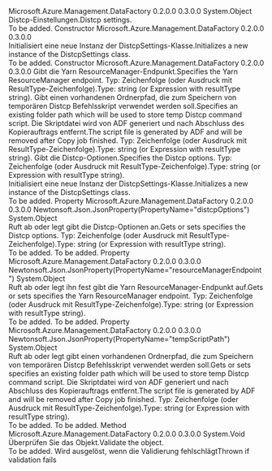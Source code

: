 <Type Name="DistcpSettings" FullName="Microsoft.Azure.Management.DataFactory.Models.DistcpSettings">
  <TypeSignature Language="C#" Value="public class DistcpSettings" />
  <TypeSignature Language="ILAsm" Value=".class public auto ansi beforefieldinit DistcpSettings extends System.Object" />
  <TypeSignature Language="DocId" Value="T:Microsoft.Azure.Management.DataFactory.Models.DistcpSettings" />
  <TypeSignature Language="VB.NET" Value="Public Class DistcpSettings" />
  <TypeSignature Language="F#" Value="type DistcpSettings = class" />
  <AssemblyInfo>
    <AssemblyName>Microsoft.Azure.Management.DataFactory</AssemblyName>
    <AssemblyVersion>0.2.0.0</AssemblyVersion>
    <AssemblyVersion>0.3.0.0</AssemblyVersion>
  </AssemblyInfo>
  <Base>
    <BaseTypeName>System.Object</BaseTypeName>
  </Base>
  <Interfaces />
  <Docs>
    <summary>
            <span data-ttu-id="f0b4f-101">Distcp-Einstellungen.</span><span class="sxs-lookup"><span data-stu-id="f0b4f-101">Distcp settings.</span></span>
            </summary>
    <remarks>To be added.</remarks>
  </Docs>
  <Members>
    <Member MemberName=".ctor">
      <MemberSignature Language="C#" Value="public DistcpSettings ();" />
      <MemberSignature Language="ILAsm" Value=".method public hidebysig specialname rtspecialname instance void .ctor() cil managed" />
      <MemberSignature Language="DocId" Value="M:Microsoft.Azure.Management.DataFactory.Models.DistcpSettings.#ctor" />
      <MemberSignature Language="VB.NET" Value="Public Sub New ()" />
      <MemberType>Constructor</MemberType>
      <AssemblyInfo>
        <AssemblyName>Microsoft.Azure.Management.DataFactory</AssemblyName>
        <AssemblyVersion>0.2.0.0</AssemblyVersion>
        <AssemblyVersion>0.3.0.0</AssemblyVersion>
      </AssemblyInfo>
      <Parameters />
      <Docs>
        <summary>
            <span data-ttu-id="f0b4f-102">Initialisiert eine neue Instanz der DistcpSettings-Klasse.</span><span class="sxs-lookup"><span data-stu-id="f0b4f-102">Initializes a new instance of the DistcpSettings class.</span></span>
            </summary>
        <remarks>To be added.</remarks>
      </Docs>
    </Member>
    <Member MemberName=".ctor">
      <MemberSignature Language="C#" Value="public DistcpSettings (object resourceManagerEndpoint, object tempScriptPath, object distcpOptions = null);" />
      <MemberSignature Language="ILAsm" Value=".method public hidebysig specialname rtspecialname instance void .ctor(object resourceManagerEndpoint, object tempScriptPath, object distcpOptions) cil managed" />
      <MemberSignature Language="DocId" Value="M:Microsoft.Azure.Management.DataFactory.Models.DistcpSettings.#ctor(System.Object,System.Object,System.Object)" />
      <MemberSignature Language="VB.NET" Value="Public Sub New (resourceManagerEndpoint As Object, tempScriptPath As Object, Optional distcpOptions As Object = null)" />
      <MemberSignature Language="F#" Value="new Microsoft.Azure.Management.DataFactory.Models.DistcpSettings : obj * obj * obj -&gt; Microsoft.Azure.Management.DataFactory.Models.DistcpSettings" Usage="new Microsoft.Azure.Management.DataFactory.Models.DistcpSettings (resourceManagerEndpoint, tempScriptPath, distcpOptions)" />
      <MemberType>Constructor</MemberType>
      <AssemblyInfo>
        <AssemblyName>Microsoft.Azure.Management.DataFactory</AssemblyName>
        <AssemblyVersion>0.2.0.0</AssemblyVersion>
        <AssemblyVersion>0.3.0.0</AssemblyVersion>
      </AssemblyInfo>
      <Parameters>
        <Parameter Name="resourceManagerEndpoint" Type="System.Object" />
        <Parameter Name="tempScriptPath" Type="System.Object" />
        <Parameter Name="distcpOptions" Type="System.Object" />
      </Parameters>
      <Docs>
        <param name="resourceManagerEndpoint"><span data-ttu-id="f0b4f-103">Gibt die Yarn ResourceManager-Endpunkt.</span><span class="sxs-lookup"><span data-stu-id="f0b4f-103">Specifies the Yarn ResourceManager endpoint.</span></span> <span data-ttu-id="f0b4f-104">Typ: Zeichenfolge (oder Ausdruck mit ResultType-Zeichenfolge).</span><span class="sxs-lookup"><span data-stu-id="f0b4f-104">Type: string (or Expression with resultType string).</span></span></param>
        <param name="tempScriptPath"><span data-ttu-id="f0b4f-105">Gibt einen vorhandenen Ordnerpfad, die zum Speichern von temporären Distcp Befehlsskript verwendet werden soll.</span><span class="sxs-lookup"><span data-stu-id="f0b4f-105">Specifies an existing folder path which will be used to store temp Distcp command script.</span></span> <span data-ttu-id="f0b4f-106">Die Skriptdatei wird von ADF generiert und nach Abschluss des Kopierauftrags entfernt.</span><span class="sxs-lookup"><span data-stu-id="f0b4f-106">The script file is generated by ADF and will be removed after Copy job finished.</span></span> <span data-ttu-id="f0b4f-107">Typ: Zeichenfolge (oder Ausdruck mit ResultType-Zeichenfolge).</span><span class="sxs-lookup"><span data-stu-id="f0b4f-107">Type: string (or Expression with resultType string).</span></span></param>
        <param name="distcpOptions"><span data-ttu-id="f0b4f-108">Gibt die Distcp-Optionen.</span><span class="sxs-lookup"><span data-stu-id="f0b4f-108">Specifies the Distcp options.</span></span> <span data-ttu-id="f0b4f-109">Typ: Zeichenfolge (oder Ausdruck mit ResultType-Zeichenfolge).</span><span class="sxs-lookup"><span data-stu-id="f0b4f-109">Type: string (or Expression with resultType string).</span></span></param>
        <summary>
            <span data-ttu-id="f0b4f-110">Initialisiert eine neue Instanz der DistcpSettings-Klasse.</span><span class="sxs-lookup"><span data-stu-id="f0b4f-110">Initializes a new instance of the DistcpSettings class.</span></span>
            </summary>
        <remarks>To be added.</remarks>
      </Docs>
    </Member>
    <Member MemberName="DistcpOptions">
      <MemberSignature Language="C#" Value="public object DistcpOptions { get; set; }" />
      <MemberSignature Language="ILAsm" Value=".property instance object DistcpOptions" />
      <MemberSignature Language="DocId" Value="P:Microsoft.Azure.Management.DataFactory.Models.DistcpSettings.DistcpOptions" />
      <MemberSignature Language="VB.NET" Value="Public Property DistcpOptions As Object" />
      <MemberSignature Language="F#" Value="member this.DistcpOptions : obj with get, set" Usage="Microsoft.Azure.Management.DataFactory.Models.DistcpSettings.DistcpOptions" />
      <MemberType>Property</MemberType>
      <AssemblyInfo>
        <AssemblyName>Microsoft.Azure.Management.DataFactory</AssemblyName>
        <AssemblyVersion>0.2.0.0</AssemblyVersion>
        <AssemblyVersion>0.3.0.0</AssemblyVersion>
      </AssemblyInfo>
      <Attributes>
        <Attribute>
          <AttributeName>Newtonsoft.Json.JsonProperty(PropertyName="distcpOptions")</AttributeName>
        </Attribute>
      </Attributes>
      <ReturnValue>
        <ReturnType>System.Object</ReturnType>
      </ReturnValue>
      <Docs>
        <summary>
            <span data-ttu-id="f0b4f-111">Ruft ab oder legt gibt die Distcp-Optionen an.</span><span class="sxs-lookup"><span data-stu-id="f0b4f-111">Gets or sets specifies the Distcp options.</span></span> <span data-ttu-id="f0b4f-112">Typ: Zeichenfolge (oder Ausdruck mit ResultType-Zeichenfolge).</span><span class="sxs-lookup"><span data-stu-id="f0b4f-112">Type: string (or Expression with resultType string).</span></span>
            </summary>
        <value>To be added.</value>
        <remarks>To be added.</remarks>
      </Docs>
    </Member>
    <Member MemberName="ResourceManagerEndpoint">
      <MemberSignature Language="C#" Value="public object ResourceManagerEndpoint { get; set; }" />
      <MemberSignature Language="ILAsm" Value=".property instance object ResourceManagerEndpoint" />
      <MemberSignature Language="DocId" Value="P:Microsoft.Azure.Management.DataFactory.Models.DistcpSettings.ResourceManagerEndpoint" />
      <MemberSignature Language="VB.NET" Value="Public Property ResourceManagerEndpoint As Object" />
      <MemberSignature Language="F#" Value="member this.ResourceManagerEndpoint : obj with get, set" Usage="Microsoft.Azure.Management.DataFactory.Models.DistcpSettings.ResourceManagerEndpoint" />
      <MemberType>Property</MemberType>
      <AssemblyInfo>
        <AssemblyName>Microsoft.Azure.Management.DataFactory</AssemblyName>
        <AssemblyVersion>0.2.0.0</AssemblyVersion>
        <AssemblyVersion>0.3.0.0</AssemblyVersion>
      </AssemblyInfo>
      <Attributes>
        <Attribute>
          <AttributeName>Newtonsoft.Json.JsonProperty(PropertyName="resourceManagerEndpoint")</AttributeName>
        </Attribute>
      </Attributes>
      <ReturnValue>
        <ReturnType>System.Object</ReturnType>
      </ReturnValue>
      <Docs>
        <summary>
            <span data-ttu-id="f0b4f-113">Ruft ab oder legt ihn fest gibt die Yarn ResourceManager-Endpunkt auf.</span><span class="sxs-lookup"><span data-stu-id="f0b4f-113">Gets or sets specifies the Yarn ResourceManager endpoint.</span></span> <span data-ttu-id="f0b4f-114">Typ: Zeichenfolge (oder Ausdruck mit ResultType-Zeichenfolge).</span><span class="sxs-lookup"><span data-stu-id="f0b4f-114">Type: string (or Expression with resultType string).</span></span>
            </summary>
        <value>To be added.</value>
        <remarks>To be added.</remarks>
      </Docs>
    </Member>
    <Member MemberName="TempScriptPath">
      <MemberSignature Language="C#" Value="public object TempScriptPath { get; set; }" />
      <MemberSignature Language="ILAsm" Value=".property instance object TempScriptPath" />
      <MemberSignature Language="DocId" Value="P:Microsoft.Azure.Management.DataFactory.Models.DistcpSettings.TempScriptPath" />
      <MemberSignature Language="VB.NET" Value="Public Property TempScriptPath As Object" />
      <MemberSignature Language="F#" Value="member this.TempScriptPath : obj with get, set" Usage="Microsoft.Azure.Management.DataFactory.Models.DistcpSettings.TempScriptPath" />
      <MemberType>Property</MemberType>
      <AssemblyInfo>
        <AssemblyName>Microsoft.Azure.Management.DataFactory</AssemblyName>
        <AssemblyVersion>0.2.0.0</AssemblyVersion>
        <AssemblyVersion>0.3.0.0</AssemblyVersion>
      </AssemblyInfo>
      <Attributes>
        <Attribute>
          <AttributeName>Newtonsoft.Json.JsonProperty(PropertyName="tempScriptPath")</AttributeName>
        </Attribute>
      </Attributes>
      <ReturnValue>
        <ReturnType>System.Object</ReturnType>
      </ReturnValue>
      <Docs>
        <summary>
            <span data-ttu-id="f0b4f-115">Ruft ab oder legt gibt einen vorhandenen Ordnerpfad, die zum Speichern von temporären Distcp Befehlsskript verwendet werden soll.</span><span class="sxs-lookup"><span data-stu-id="f0b4f-115">Gets or sets specifies an existing folder path which will be used to store temp Distcp command script.</span></span> <span data-ttu-id="f0b4f-116">Die Skriptdatei wird von ADF generiert und nach Abschluss des Kopierauftrags entfernt.</span><span class="sxs-lookup"><span data-stu-id="f0b4f-116">The script file is generated by ADF and will be removed after Copy job finished.</span></span> <span data-ttu-id="f0b4f-117">Typ: Zeichenfolge (oder Ausdruck mit ResultType-Zeichenfolge).</span><span class="sxs-lookup"><span data-stu-id="f0b4f-117">Type: string (or Expression with resultType string).</span></span>
            </summary>
        <value>To be added.</value>
        <remarks>To be added.</remarks>
      </Docs>
    </Member>
    <Member MemberName="Validate">
      <MemberSignature Language="C#" Value="public virtual void Validate ();" />
      <MemberSignature Language="ILAsm" Value=".method public hidebysig newslot virtual instance void Validate() cil managed" />
      <MemberSignature Language="DocId" Value="M:Microsoft.Azure.Management.DataFactory.Models.DistcpSettings.Validate" />
      <MemberSignature Language="VB.NET" Value="Public Overridable Sub Validate ()" />
      <MemberSignature Language="F#" Value="abstract member Validate : unit -&gt; unit&#xA;override this.Validate : unit -&gt; unit" Usage="distcpSettings.Validate " />
      <MemberType>Method</MemberType>
      <AssemblyInfo>
        <AssemblyName>Microsoft.Azure.Management.DataFactory</AssemblyName>
        <AssemblyVersion>0.2.0.0</AssemblyVersion>
        <AssemblyVersion>0.3.0.0</AssemblyVersion>
      </AssemblyInfo>
      <ReturnValue>
        <ReturnType>System.Void</ReturnType>
      </ReturnValue>
      <Parameters />
      <Docs>
        <summary>
            <span data-ttu-id="f0b4f-118">Überprüfen Sie das Objekt.</span><span class="sxs-lookup"><span data-stu-id="f0b4f-118">Validate the object.</span></span>
            </summary>
        <remarks>To be added.</remarks>
        <exception cref="T:Microsoft.Rest.ValidationException">
            <span data-ttu-id="f0b4f-119">Wird ausgelöst, wenn die Validierung fehlschlägt</span><span class="sxs-lookup"><span data-stu-id="f0b4f-119">Thrown if validation fails</span></span>
            </exception>
      </Docs>
    </Member>
  </Members>
</Type>
